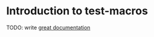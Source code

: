# Introduction to test-macros

TODO: write [great documentation](http://jacobian.org/writing/what-to-write/)
